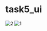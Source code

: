 # task5_ui
![2](https://user-images.githubusercontent.com/71869511/163406049-47c36021-f5b6-41f3-a688-25542f120a26.PNG)
![1](https://user-images.githubusercontent.com/71869511/163406029-c9306305-d427-46fe-8c1b-f79ac56b3baa.PNG)

